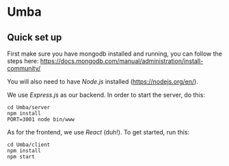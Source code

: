 # Umba

## Quick set up

First make sure you have mongodb installed and running, you can follow the steps here: https://docs.mongodb.com/manual/administration/install-community/

You will also need to have *Node.js* installed (https://nodejs.org/en/).

We use *Express.js* as our backend. In order to start the server, do this:

```
cd Umba/server
npm install
PORT=3001 node bin/www
```

As for the frontend, we use *React* (duh!). To get started, run this:

```
cd Umba/client
npm install
npm start
```
